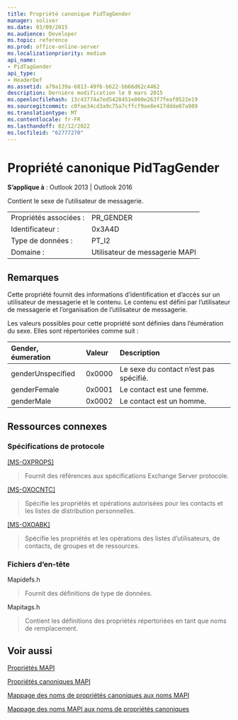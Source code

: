 ```yaml
---
title: Propriété canonique PidTagGender
manager: soliver
ms.date: 03/09/2015
ms.audience: Developer
ms.topic: reference
ms.prod: office-online-server
ms.localizationpriority: medium
api_name:
- PidTagGender
api_type:
- HeaderDef
ms.assetid: a79a139a-6813-49f6-b622-bb66d62c4462
description: Dernière modification le 9 mars 2015
ms.openlocfilehash: 13c43774a7ed5428451e860e263f7feaf0522e19
ms.sourcegitcommit: c0fae34cd3a9c75a7cffcf9ae8e417ddde07a989
ms.translationtype: MT
ms.contentlocale: fr-FR
ms.lasthandoff: 02/12/2022
ms.locfileid: "62777270"
---
```

# <a name="pidtaggender-canonical-property"></a>Propriété canonique PidTagGender

  
  
**S’applique à** : Outlook 2013 | Outlook 2016 
  
Contient le sexe de l’utilisateur de messagerie.
  
|||
|:-----|:-----|
|Propriétés associées :  <br/> |PR_GENDER  <br/> |
|Identificateur :  <br/> |0x3A4D  <br/> |
|Type de données :  <br/> |PT_I2  <br/> |
|Domaine :  <br/> |Utilisateur de messagerie MAPI  <br/> |
   
## <a name="remarks"></a>Remarques

Cette propriété fournit des informations d’identification et d’accès sur un utilisateur de messagerie et le contenu. Le contenu est défini par l’utilisateur de messagerie et l’organisation de l’utilisateur de messagerie. 
  
Les valeurs possibles pour cette propriété sont définies dans l’éumération du sexe. Elles sont répertoriées comme suit :
  
|**Gender, éumeration**|**Valeur**|**Description**|
|:-----|:-----|:-----|
|genderUnspecified  <br/> |0x0000  <br/> |Le sexe du contact n’est pas spécifié. |
|genderFemale  <br/> |0x0001  <br/> |Le contact est une femme. |
|genderMale  <br/> |0x0002  <br/> |Le contact est un homme. |
   
## <a name="related-resources"></a>Ressources connexes

### <a name="protocol-specifications"></a>Spécifications de protocole

[[MS-OXPROPS]](https://msdn.microsoft.com/library/f6ab1613-aefe-447d-a49c-18217230b148%28Office.15%29.aspx)
  
> Fournit des références aux spécifications Exchange Server protocole.
    
[[MS-OXOCNTC]](https://msdn.microsoft.com/library/9b636532-9150-4836-9635-9c9b756c9ccf%28Office.15%29.aspx)
  
> Spécifie les propriétés et opérations autorisées pour les contacts et les listes de distribution personnelles.
    
[[MS-OXOABK]](https://msdn.microsoft.com/library/f4cf9b4c-9232-4506-9e71-2270de217614%28Office.15%29.aspx)
  
> Spécifie les propriétés et les opérations des listes d’utilisateurs, de contacts, de groupes et de ressources.
    
### <a name="header-files"></a>Fichiers d’en-tête

Mapidefs.h
  
> Fournit des définitions de type de données.
    
Mapitags.h
  
> Contient les définitions des propriétés répertoriées en tant que noms de remplacement.
    
## <a name="see-also"></a>Voir aussi



[Propriétés MAPI](mapi-properties.md)
  
[Propriétés canoniques MAPI](mapi-canonical-properties.md)
  
[Mappage des noms de propriétés canoniques aux noms MAPI](mapping-canonical-property-names-to-mapi-names.md)
  
[Mappage des noms MAPI aux noms de propriétés canoniques](mapping-mapi-names-to-canonical-property-names.md)

